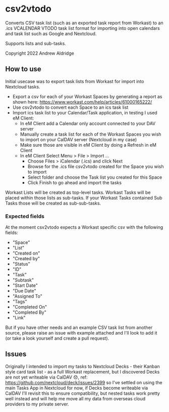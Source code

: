 # csv2vtodo
Converts CSV task list (such as an exported task report from Workast) to an .ics VCALENDAR VTODO task list format for importing into open calendars and task list such as Google and Nextcloud.

Supports lists and sub-tasks.

Copyright 2022 Andrew Aldridge

## How to use 
Initial usecase was to export task lists from Workast for import into Nextcloud tasks.

* Export a csv for each of your Workast Spaces by generating a report as shown here: https://www.workast.com/help/articles/61000165222/
* Use csv2vtodo to convert each Space to an ics task list
* Import ics task list to your Calendar/Task application, in testing I used eM Client:
  * In eM Client add a Calendar only account connected to your DAV server 
  * Manually create a task list for each of the Workast Spaces you wish to import on your CalDAV server (Nextcloud in my case)
  * Make sure those are visible in eM Client by doing a Refresh in eM Client
  * In eM Client Select Menu > File > Import ...
    * Choose Files > iCalendar (.ics) and click Next
    * Browse for the .ics file csv2vtodo created for the Space you wish to import
    * Select folder and choose the Task list you created for this Space
    * Click Finish to go ahead and import the tasks

Workast Lists will be created as top-level tasks.
Workast Tasks will be placed within those lists as sub-tasks.
If your Workast Tasks contained Sub Tasks those will be created as sub-sub-tasks.

### Expected fields
At the moment csv2vtodo expects a Workast specific csv with the following fields:
  - "Space"
  - "List"
  - "Created on"
  - "Created by"
  - "Status"
  - "ID"
  - "Task"
  - "Subtask"
  - "Start Date"
  - "Due Date"
  - "Assigned To"
  - "Tags"
  - "Completed On"
  - "Completed By"
  - "Link"

But if you have other needs and an example CSV task list from another source, please raise an issue with example attached and I'll look to add it (or take a look yourself and create a pull request).
    
## Issues
Originally I intended to import my tasks to Nextcloud Decks - their Kanban style card task list - as a full Workast replacement, but I discovered Decks are not yet writeable via CalDAV 😞, ref: https://github.com/nextcloud/deck/issues/2399 so I've settled on using the main Tasks App in Nextcloud for now, if Decks become writeable via CalDAV I'll revisit this to ensure compatibility, but nested tasks work pretty well instead and will help me move all my data from overseas cloud providers to my private server.


